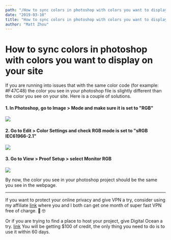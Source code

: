 ```yaml
---
path: "/How to sync colors in photoshop with colors you want to display on your site"
date: "2019-03-10"
title: "How to sync colors in photoshop with colors you want to display on your site"
author: "Matt Zhou"
---
```


# How to sync colors in photoshop with colors you want to display on your site

If you are running into issues that with the same color code (for example: #F47C48) the color you see in your photoshop file is slightly different than the color you see on your site. Here is a couple of solutions.

#### 1. In Photoshop, go to Image > Mode and make sure it is set to "RGB"
![](https://res.cloudinary.com/zzrot/image/upload/v1552194336/slowpacedcoding.com/How%20to%20sync%20colors%20in%20photoshop%20with%20colors%20you%20want%20to%20display%20on%20your%20site/step1.jpg)
#### 2. Go to Edit > Color Settings and check RGB mode is set to "sRGB IEC61966-2.1"
![](https://res.cloudinary.com/zzrot/image/upload/v1552194338/slowpacedcoding.com/How%20to%20sync%20colors%20in%20photoshop%20with%20colors%20you%20want%20to%20display%20on%20your%20site/step2.jpg)
#### 3. Go to View > Proof Setup > select Monitor RGB
![](https://res.cloudinary.com/zzrot/image/upload/v1552194335/slowpacedcoding.com/How%20to%20sync%20colors%20in%20photoshop%20with%20colors%20you%20want%20to%20display%20on%20your%20site/step3.jpg)

By now, the color you see in your photoshop project should be the same you see in the webpage.

---

If you want to protect your online privacy and give VPN a try, consider using my affiliate [link](https://www.expressrefer.com/refer-friend?referrer_id=9120004&utm_campaign=referrals&utm_medium=copy_link&utm_source=referral_dashboard) where you and I both can get one month of super fast VPN free of charge. 🤗 🤓 



Or if you are trying to find a place to host your project, give Digital Ocean a try. [link](https://m.do.co/c/efd6c8c9a5c4) You will be getting $100 of credit, the only thing you need to do is to use it within 60 days.


